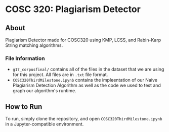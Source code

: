 # COSC 320:  Plagiarism Detector
## About
Plagiarism Detector made for COSC320 using KMP, LCSS, and Rabin-Karp String matching algorithms.

### File Information
- `g17_corpusfinal/` contains all of the files in the dataset that we are using for this project. All files are in `.txt` file format.
- `COSC320ThirdMilestone.ipynb` contains the impleentation of our Naive Plagiarism Detection Algorithm as well as the code we used to test and graph our algorithm's runtime.

## How to Run
To run, simply clone the repository, and open `COSC320ThirdMilestone.ipynb` in a Jupyter-compatible environment.

